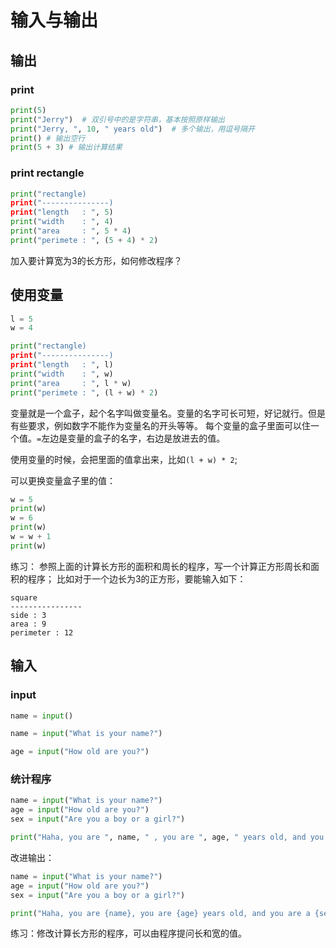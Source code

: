 # 输入与输出

## 输出

### print

```python
print(5)
print("Jerry")  # 双引号中的是字符串，基本按照原样输出
print("Jerry, ", 10, " years old")  # 多个输出，用逗号隔开
print() # 输出空行
print(5 + 3) # 输出计算结果
```

### print rectangle

```python
print("rectangle)
print("---------------)
print("length   : ", 5)
print("width    : ", 4)
print("area     : ", 5 * 4)
print("perimete : ", (5 + 4) * 2)
```

加入要计算宽为3的长方形，如何修改程序？

## 使用变量

```python
l = 5
w = 4

print("rectangle)
print("---------------)
print("length   : ", l)
print("width    : ", w)
print("area     : ", l * w)
print("perimete : ", (l + w) * 2)
```

变量就是一个盒子，起个名字叫做变量名。变量的名字可长可短，好记就行。但是有些要求，例如数字不能作为变量名的开头等等。
每个变量的盒子里面可以住一个值。`=`左边是变量的盒子的名字，右边是放进去的值。

使用变量的时候，会把里面的值拿出来，比如`(l + w) * 2`;

可以更换变量盒子里的值：

```python
w = 5
print(w)
w = 6
print(w)
w = w + 1
print(w)
```

练习： 参照上面的计算长方形的面积和周长的程序，写一个计算正方形周长和面积的程序；
比如对于一个边长为3的正方形，要能输入如下：

```
square
----------------
side : 3
area : 9
perimeter : 12
```

## 输入

### input

```python
name = input()

name = input("What is your name?")

age = input("How old are you?")
```

### 统计程序

```python
name = input("What is your name?")
age = input("How old are you?")
sex = input("Are you a boy or a girl?")

print("Haha, you are ", name, " , you are ", age, " years old, and you are a ", sex)
```

改进输出：


```python
name = input("What is your name?")
age = input("How old are you?")
sex = input("Are you a boy or a girl?")

print("Haha, you are {name}, you are {age} years old, and you are a {sex}")
```

练习：修改计算长方形的程序，可以由程序提问长和宽的值。
